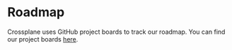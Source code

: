 # Roadmap

Crossplane uses GitHub project boards to track our roadmap. You can find our
project boards [here][projects].

[projects]: https://github.com/orgs/crossplane/projects
